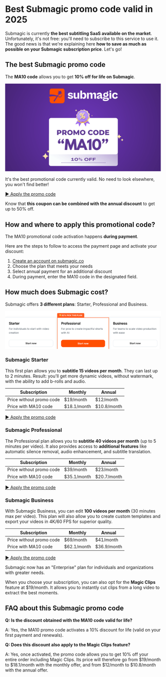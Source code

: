# Best Submagic promo code valid in 2025

Submagic is currently **the best subtitling SaaS available on the market**. Unfortunately, it's not free: you'll need to subscribe to this service to use it. The good news is that we're explaining here **how to save as much as possible on your Submagic subscription price**. Let's go!

## The best Submagic promo code

The **MA10 code** allows you to get **10% off for life on Submagic**.

[![Coupon code Submagic](./submagic-promo-code.png)](https://www.submagic.co/?fpr=ma10)

It's the best promotional code currently valid. No need to look elsewhere, you won't find better!

[▶ Apply the promo code](https://www.submagic.co/?fpr=ma10)

Know that **this coupon can be combined with the annual discount** to get up to 50% off.

## How and where to apply this promotional code?

The MA10 promotional code activation happens **during payment**.

Here are the steps to follow to access the payment page and activate your discount:

1. [Create an account on submagic.co](https://www.submagic.co/?fpr=ma10)
2. Choose the plan that meets your needs
3. Select annual payment for an additional discount
4. During payment, enter the MA10 code in the designated field.

## How much does Submagic cost?

Submagic offers **3 different plans**: Starter, Professional and Business.

[![Submagic pricing](./submagic-pricing.png)](https://www.submagic.co/?fpr=ma10)

### Submagic Starter

This first plan allows you to **subtitle 15 videos per month**. They can last up to 2 minutes. Result: you'll get more dynamic videos, without watermark, with the ability to add b-rolls and audio.

| Subscription | Monthly | Annual |
|--------------|---------|--------|
| Price without promo code | $19/month | $12/month |
| Price with MA10 code | $18.1/month | $10.8/month |

[▶ Apply the promo code](https://www.submagic.co/?fpr=ma10)

### Submagic Professional

The Professional plan allows you to **subtitle 40 videos per month** (up to 5 minutes per video). It also provides access to **additional features** like automatic silence removal, audio enhancement, and subtitle translation.

| Subscription | Monthly | Annual |
|--------------|---------|--------|
| Price without promo code | $39/month | $23/month |
| Price with MA10 code | $35.1/month | $20.7/month |

[▶ Apply the promo code](https://www.submagic.co/?fpr=ma10)

### Submagic Business

With Submagic Business, you can edit **100 videos per month** (30 minutes max per video). This plan will also allow you to create custom templates and export your videos in 4K/60 FPS for superior quality.

| Subscription | Monthly | Annual |
|--------------|---------|--------|
| Price without promo code | $69/month | $41/month |
| Price with MA10 code | $62.1/month | $36.9/month |

[▶ Apply the promo code](https://www.submagic.co/?fpr=ma10)

Submagic now has an "Enterprise" plan for individuals and organizations with greater needs.

When you choose your subscription, you can also opt for the **Magic Clips** feature at $19/month. It allows you to instantly cut clips from a long video to extract the best moments.

## FAQ about this Submagic promo code

**Q: Is the discount obtained with the MA10 code valid for life?**

A: Yes, the MA10 promo code activates a 10% discount for life (valid on your first payment and renewals).

**Q: Does this discount also apply to the Magic Clips feature?**

A: Yes, once activated, the promo code allows you to get 10% off your entire order including Magic Clips. Its price will therefore go from $19/month to $18.1/month with the monthly offer, and from $12/month to $10.8/month with the annual offer.
